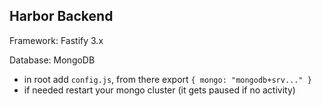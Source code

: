 
## Harbor Backend

Framework: Fastify 3.x

Database: MongoDB

- in root add `config.js`, from there export `{ mongo: "mongodb+srv..." }`
- if needed restart your mongo cluster (it gets paused if no activity)
